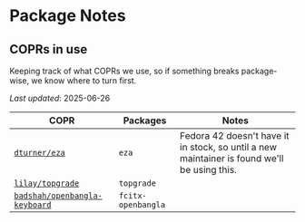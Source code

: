# Package Notes

## COPRs in use

Keeping track of what COPRs we use, so if something breaks package-wise, we
know where to turn first.

*Last updated*: 2025-06-26

| COPR | Packages    | Notes    |
| ---- | ----------- | -------- |
| [`dturner/eza`](https://copr.fedorainfracloud.org/coprs/dturner/eza/) | `eza` | Fedora 42 doesn't have it in stock, so until a new maintainer is found we'll be using this. |
| [`lilay/topgrade`](https://copr.fedorainfracloud.org/coprs/lilay/topgrade/) | `topgrade` | |
| [`badshah/openbangla-keyboard`](https://copr.fedorainfracloud.org/coprs/badshah/openbangla-keyboard/) | `fcitx-openbangla` | |